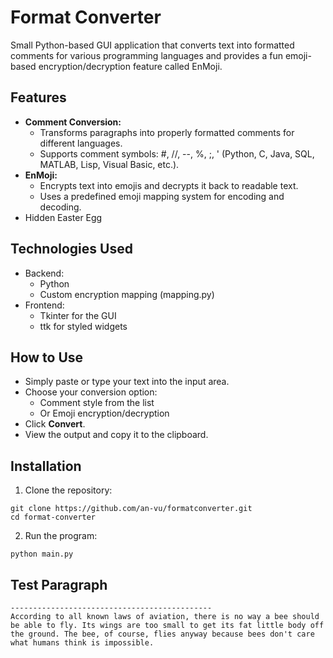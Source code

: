 # Format Converter

Small Python-based GUI application that converts text into formatted comments for various programming languages and provides a fun emoji-based encryption/decryption feature called EnMoji.

## Features

- **Comment Conversion:**
    - Transforms paragraphs into properly formatted comments for different languages.
    - Supports comment symbols: #, //, --, %, ;, ' (Python, C, Java, SQL, MATLAB, Lisp, Visual Basic, etc.).
- **EnMoji:**
    - Encrypts text into emojis and decrypts it back to readable text.
    - Uses a predefined emoji mapping system for encoding and decoding.
- Hidden Easter Egg

## Technologies Used

- Backend:
    - Python
    - Custom encryption mapping (mapping.py)
- Frontend:
    - Tkinter for the GUI
    - ttk for styled widgets

## How to Use

- Simply paste or type your text into the input area.
- Choose your conversion option:
    - Comment style from the list
    - Or Emoji encryption/decryption
- Click **Convert**.
- View the output and copy it to the clipboard.

## Installation

1. Clone the repository:

```
git clone https://github.com/an-vu/formatconverter.git
cd format-converter
```

2. Run the program:
```
python main.py
```

## Test Paragraph

```
---------------------------------------------
According to all known laws of aviation, there is no way a bee should be able to fly. Its wings are too small to get its fat little body off the ground. The bee, of course, flies anyway because bees don't care what humans think is impossible.
```
